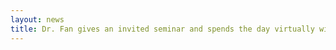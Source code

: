 ```yaml
---
layout: news
title: Dr. Fan gives an invited seminar and spends the day virtually with the Biochemistry and Molecular Biology Department at JHSPH
---
```


